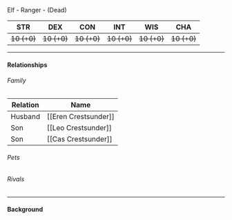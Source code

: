 Elf - Ranger - (Dead)

STR | DEX | CON | INT | WIS | CHA
---- | ---- | ---- | ---- | ---- | ----  
~~10 (+0)~~ | ~~10 (+0)~~ | ~~10 (+0)~~ | ~~10 (+0)~~ | ~~10 (+0)~~ | ~~10 (+0)~~  

---

#### Relationships
###### Family
	
Relation | Name
------------ | ------------
Husband | [[Eren Crestsunder]]
Son | [[Leo Crestsunder]]
Son | [[Cas Crestsunder]]

###### Pets

###### Rivals

---

#### Background
<Description>